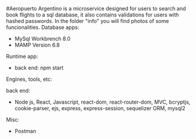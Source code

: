 #Aeropuerto Argentino is a microservice designed for users to search and book flights to a sql database, it also contains validations for users with hashed passwords.
In the folder "info" you will find photos of some funcionalities.
Database apps:

* MySql Workbrench 8.0
* MAMP Version 6.8

Runtime app:

* back end: npm start 

Engines, tools, etc:

back end:

* Node js, React, Javascript, react-dom, react-router-dom, MVC, bcryptjs, cookie-parser, ejs, express, express-session, sequelizer ORM, mysql2

Misc:

* Postman